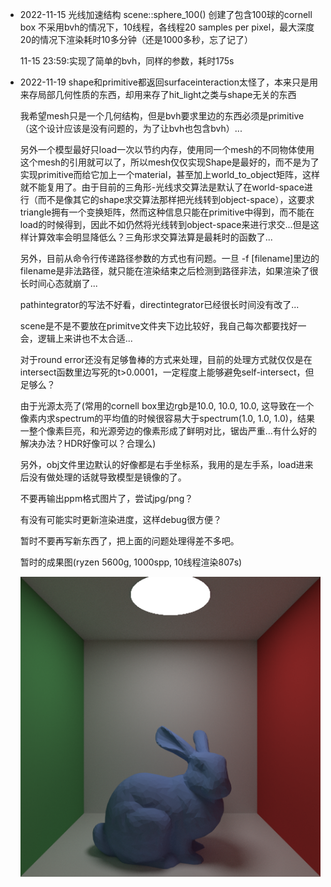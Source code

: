- 2022-11-15
  光线加速结构
  scene::sphere_100() 创建了包含100球的cornell box
  不采用bvh的情况下，10线程，各线程20 samples per pixel，最大深度20的情况下渲染耗时10多分钟（还是1000多秒，忘了记了）

  11-15 23:59:实现了简单的bvh，同样的参数，耗时175s

- 2022-11-19
  shape和primitive都返回surfaceinteraction太怪了，本来只是用来存局部几何性质的东西，却用来存了hit_light之类与shape无关的东西

  我希望mesh只是一个几何结构，但是bvh要求里边的东西必须是primitive（这个设计应该是没有问题的，为了让bvh也包含bvh）...

  另外一个模型最好只load一次以节约内存，使用同一个mesh的不同物体使用这个mesh的引用就可以了，所以mesh仅仅实现Shape是最好的，而不是为了实现primitive而给它加上一个material，甚至加上world_to_object矩阵，这样就不能复用了。由于目前的三角形-光线求交算法是默认了在world-space进行（而不是像其它的shape求交算法那样把光线转到object-space），这要求triangle拥有一个变换矩阵，然而这种信息只能在primitive中得到，而不能在load的时候得到，因此不如仍然将光线转到object-space来进行求交...但是这样计算效率会明显降低么？三角形求交算法算是最耗时的函数了...

  另外，目前从命令行传递路径参数的方式也有问题。一旦 -f [filename]里边的filename是非法路径，就只能在渲染结束之后检测到路径非法，如果渲染了很长时间心态就崩了...

  pathintegrator的写法不好看，directintegrator已经很长时间没有改了...

  scene是不是不要放在primitve文件夹下边比较好，我自己每次都要找好一会，逻辑上来讲也不太合适...

  对于round error还没有足够鲁棒的方式来处理，目前的处理方式就仅仅是在intersect函数里边写死的t>0.0001，一定程度上能够避免self-intersect，但足够么？

  由于光源太亮了(常用的cornell box里边rgb是10.0, 10.0, 10.0, 这导致在一个像素内求spectrum的平均值的时候很容易大于spectrum(1.0, 1.0, 1.0)，结果一整个像素巨亮，和光源旁边的像素形成了鲜明对比，锯齿严重...有什么好的解决办法？HDR好像可以？合理么)

  另外，obj文件里边默认的好像都是右手坐标系，我用的是左手系，load进来后没有做处理的话就导致模型是镜像的了。

  不要再输出ppm格式图片了，尝试jpg/png？

  有没有可能实时更新渲染进度，这样debug很方便？

  暂时不要再写新东西了，把上面的问题处理得差不多吧。

  暂时的成果图(ryzen 5600g, 1000spp, 10线程渲染807s)

  ![兔子](bunny_correct.png)